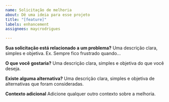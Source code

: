 ```yaml
---
name: Solicitação de melhoria
about: Dê uma ideia para esse projeto
title: "[feature]"
labels: enhancement
assignees: maycrodrigues

---
```


**Sua solicitação está relacionado a um problema?**
Uma descrição clara, simples e objetiva. Ex. Sempre fico frustrado quando...

**O que você gostaria?**
Uma descrição clara, simples e objetiva do que você deseja.

**Existe alguma alternativa?**
Uma descrição clara, simples e objetiva de alternativas que foram consideradas.

**Contexto adicional**
Adicione qualquer outro contexto sobre a melhoria.
